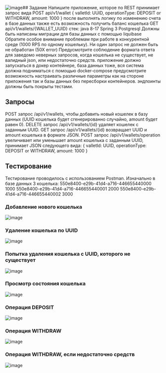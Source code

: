 ![image](https://github.com/user-attachments/assets/b89f3eaa-d00b-464e-9ad4-1b87deb9f35a)## Задание
Напишите приложение, которое по REST принимает запрос вида
POST api/v1/wallet
{
valletId: UUID,
operationType: DEPOSIT or WITHDRAW,
amount: 1000
}
после выполнять логику по изменению счета в базе данных
также есть возможность получить баланс кошелька
GET api/v1/wallets/{WALLET_UUID}
стек:
java 8-17
Spring 3
Postgresql
Должны быть написаны миграции для базы данных с помощью liquibase
Обратите особое внимание проблемам при работе в конкурентной среде (1000 RPS по
одному кошельку). Ни один запрос не должен быть не обработан (50Х error)
Предусмотрите соблюдение формата ответа для заведомо неверных запросов, когда
кошелька не существует, не валидный json, или недостаточно средств.
приложение должно запускаться в докер контейнере, база данных тоже, вся система
должна подниматься с помощью docker-compose
предусмотрите возможность настраивать различные параметры как на стороне
приложения так и базы данных без пересборки контейнеров.
эндпоинты должны быть покрыты тестами.
## Запросы
POST запрос /api/v1/wallets, чтобы добавить новый кошелек в базу данных (UUID кошелька будет сгенерированно случайно, amount будет равен 0).
DELETE запрос /api/v1/wallets/{id} удаляет кошелек с заданным UUID.
GET запрос /api/v1/wallets/{id} возвращает UUID и amount кошелька в формате JSON.
POST запрос /api/v1/wallets/operation увеличивает или уменьшает amount кошелька с заданным UUID, принимает JSON следующего вида:
{
valletId: UUID,
operationType: DEPOSIT or WITHDRAW,
amount: 1000
}
## Тестирование
Тестирование проводилось с использованием Postman. Изначально в базе данных 3 кошелька:
550e8400-e29b-41d4-a716-446655440000 1000
550e8400-e29b-41d4-a716-446655440001 2000
550e8400-e29b-41d4-a716-446655440002 3000
### Добавление нового кошелька
![image](https://github.com/user-attachments/assets/931521d2-92e7-47eb-8313-9fe72a3d3871)
### Удаление кошелька по UUID
![image](https://github.com/user-attachments/assets/54bb2eb1-f2a0-4bc2-83e7-a5945e4c8279)
### Попытка удаления кошелька с UUID, которого не существует
![image](https://github.com/user-attachments/assets/cbdedf1c-8616-4065-9d83-3b2489ece3f9)
### Просмотр состояния кошелька
![image](https://github.com/user-attachments/assets/d50911f8-c8f4-44ec-ad45-d95c9b9d9476)
### Операция DEPOSIT
![image](https://github.com/user-attachments/assets/dd5ab5ba-ba5b-41df-b795-70202c4ff017)
### Операция WITHDRAW
![image](https://github.com/user-attachments/assets/7c29c64d-78e4-41d6-b4eb-005a3b0cb3de)
### Операция WITHDRAW, если недостаточно средств
![image](https://github.com/user-attachments/assets/5db1fe8e-3823-4351-ac4f-a62cf7f7d423)
